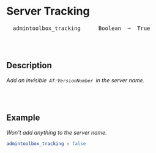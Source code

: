 
# Server Tracking

<kbd>  admintoolbox_tracking  </kbd>  
<kbd>  Boolean  ➞  True  </kbd>

<br>
<br>

## Description

*Add an invisible  `AT:VersionNumber`  in the server name.*

<br>
<br>

## Example

*Won't add anything to the server name.*

```yaml
admintoolbox_tracking : false
```

<br>